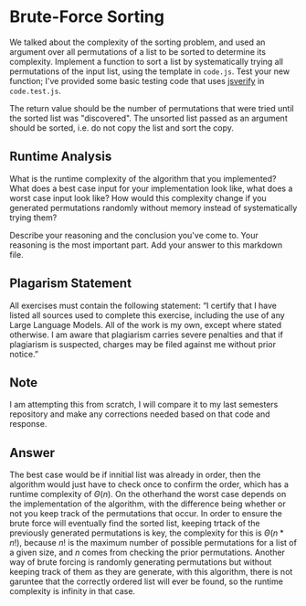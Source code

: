 # Brute-Force Sorting

We talked about the complexity of the sorting problem, and used an argument over
all permutations of a list to be sorted to determine its complexity. Implement
a function to sort a list by systematically trying all permutations of the input
list, using the template in `code.js`. Test your new function; I've provided
some basic testing code that uses [jsverify](https://jsverify.github.io/) in
`code.test.js`.

The return value should be the number of permutations that were tried until the
sorted list was "discovered". The unsorted list passed as an argument should be
sorted, i.e. do not copy the list and sort the copy.

## Runtime Analysis

What is the runtime complexity of the algorithm that you implemented? What does
a best case input for your implementation look like, what does a worst case
input look like? How would this complexity change if you generated permutations
randomly without memory instead of systematically trying them?

Describe your reasoning and the conclusion you've come to. Your reasoning is the
most important part. Add your answer to this markdown file.

## Plagarism Statement

All exercises must contain the following statement:
“I certify that I have listed all sources used to complete this exercise, including the use
of any Large Language Models. All of the work is my own, except where stated
otherwise. I am aware that plagiarism carries severe penalties and that if plagiarism is
suspected, charges may be filed against me without prior notice.”

## Note
I am attempting this from scratch, I will compare it to my last semesters repository and make any corrections needed based on that code and response.

## Answer

The best case would be if innitial list was already in order, then the algorithm would just have to check once to confirm the order, which has a runtime complexity of $\Theta(n)$. On the otherhand the worst case depends on the implementation of the algorithm, with the difference being whether or not you keep track of the permutations that occur. In order to ensure the brute force will eventually find the sorted list, keeping trtack of the previously generated permutations is key, the complexity for this is $\Theta(n*n!)$, because $n!$ is the maximum number of possible permutations for a list of a given size, and $n$ comes from checking the prior permutations. Another way of brute forcing is randomly generating permutations but without keeping track of them as they are generate, with this algorithm, there is not garuntee that the correctly ordered list will ever be found, so the runtime complexity is infinity in that case.
